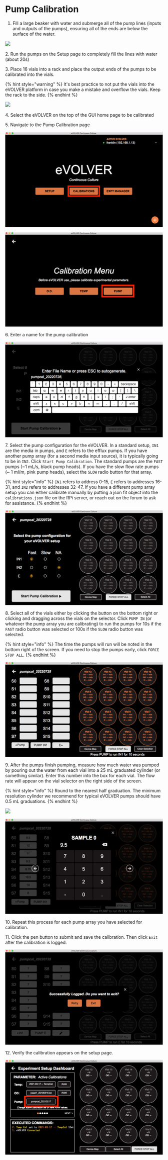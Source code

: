 # Pump Calibration

1. Fill a large beaker with water and submerge all of the pump lines (inputs and outputs of the pumps), ensuring all of the ends are below the surface of the water.

![](../../.gitbook/assets/PXL\_20220728\_164925874.jpg)

2\. Run the pumps on the Setup page to completely fill the lines with water (about 20s)

3\. Place 16 vials into a rack and place the output ends of the pumps to be calibrated into the vials.

{% hint style="warning" %}
It's best practice to not put the vials into the eVOLVER platform in case you make a mistake and overflow the vials. Keep the rack to the side.
{% endhint %}

![](../../.gitbook/assets/PXL\_20220728\_164720152.jpg)

4\. Select the eVOLVER on the top of the GUI home page to be calibrated

5\. Navigate to the Pump Calibration page

![](<../../.gitbook/assets/Screen Shot 2022-07-28 at 12.39.41 PM.png>)

![](<../../.gitbook/assets/Screen Shot 2022-07-28 at 12.40.09 PM.png>)

6\. Enter a name for the pump calibration

![](<../../.gitbook/assets/Screen Shot 2022-07-28 at 12.40.29 PM.png>)

7\. Select the pump configuration for the eVOLVER. In a standard setup, `IN1` are the media in pumps, and `E` refers to the efflux pumps. If you have another pump array (for a second media input source), it is typically going to be in `IN2`. Click `Start Pump Calibration`. The standard pumps are the `FAST` pumps (\~1 mL/s, black pump heads). If you have the slow flow rate pumps (\~ 1 ml/m, pink pump heads), select the `SLOW` radio button for that array.

{% hint style="info" %}
`IN1` refers to address 0-15, `E` refers to addresses 16-31, and `IN2` refers to addresses 32-47. If you have a different pump array setup you can either calibrate manually by putting a json fit object into the `calibrations.json` file on the RPi server, or reach out on the forum to ask for assistance.
{% endhint %}

![](<../../.gitbook/assets/Screen Shot 2022-07-28 at 12.40.40 PM.png>)

8\. Select all of the vials either by clicking the button on the bottom right or clicking and dragging across the vials on the selector. Click `PUMP IN` (or whatever the pump array you are calibrating) to run the pumps for 10s if the `FAST` radio button was selected or 100s if the `SLOW` radio button was selected.&#x20;

{% hint style="info" %}
The time the pumps will run will be noted in the bottom right of the screen. If you need to stop the pumps early, click `FORCE STOP ALL`.
{% endhint %}

![](<../../.gitbook/assets/Screen Shot 2022-07-28 at 12.40.54 PM.png>)

9\. After the pumps finish pumping, measure how much water was pumped by pouring out the water from each vial into a 25 mL graduated cylinder (or something similar). Enter this number into the box for each vial. The flow rate will appear on the vial selector on the right side of the screen.

{% hint style="info" %}
Round to the nearest half graduation. The minimum resolution cylinder we recommend for typical eVOLVER pumps should have 0.5 mL graduations.
{% endhint %}

![](../../.gitbook/assets/PXL\_20220728\_165407307.jpg)

![](<../../.gitbook/assets/Screen Shot 2022-07-28 at 1.02.02 PM.png>)

10\. Repeat this process for each pump array you have selected for calibration.

11\. Click the pen button to submit and save the calibration. Then click `Exit` after the calibration is logged.

![](<../../.gitbook/assets/Screen Shot 2022-07-28 at 1.03.19 PM.png>)

12\. Verify the calibration appears on the setup page.

![](<../../.gitbook/assets/Screen Shot 2022-07-28 at 1.03.34 PM.png>)
